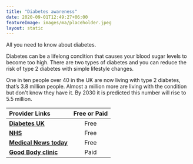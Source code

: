 ```yaml
---
title: "Diabetes awareness"
date: 2020-09-01T12:49:27+06:00
featureImage: images/ma/placeholder.jpeg
layout: static
---
```


All you need to know about diabetes.

Diabetes can be a lifelong condition that causes your blood sugar levels to become too high. There are two types of diabetes and you can reduce the risk of type 2 diabetes with simple lifestyle changes.

One in ten people over 40 in the UK are now living with type 2 diabetes, that’s 3.8 million people. Almost a million more are living with the condition but don't know they have it. By 2030 it is predicted this number will rise to 5.5 million.

| Provider Links      | Free or Paid  |  
| :-----------          | :--------------:      |  
| [**Diabetes UK**](https://www.diabetes.org.uk/) | Free | 
| [**NHS**](https://www.stopdiabetes.co.uk/) | Free | 
| [**Medical News today**](https://www.medicalnewstoday.com/articles/318277#1-200-calorie-plan) | Free | 
| [**Good Body clinic**](https://health.goodbodyclinic.com/product/diabetes-hba1c-blood-test/) | Paid | 
  

<br/><br/>






